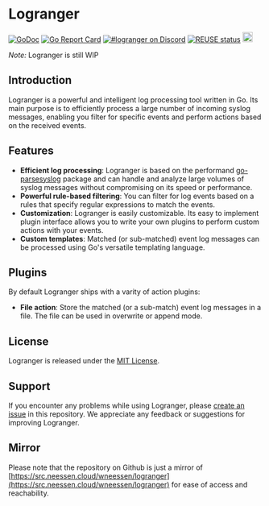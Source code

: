 <!--
SPDX-FileCopyrightText: 2023 Winni Neessen <wn@neessen.dev>

SPDX-License-Identifier: MIT
//-->

# Logranger

[![GoDoc](https://godoc.org/github.com/wneessen/logranger?status.svg)](https://pkg.go.dev/github.com/wneessen/logranger)
[![Go Report Card](https://goreportcard.com/badge/github.com/wneessen/logranger)](https://goreportcard.com/report/github.com/wneessen/logranger)
[![#logranger on Discord](https://img.shields.io/badge/Discord-%23logranger-blue.svg)](https://discord.gg/ysQXkaccXk)
[![REUSE status](https://api.reuse.software/badge/github.com/wneessen/logranger)](https://api.reuse.software/info/github.com/wneessen/logranger)
<a href="https://ko-fi.com/D1D24V9IX"><img src="https://uploads-ssl.webflow.com/5c14e387dab576fe667689cf/5cbed8a4ae2b88347c06c923_BuyMeACoffee_blue.png" height="20" alt="buy ma a coffee"></a>

*Note:* Logranger is still WIP

## Introduction

Logranger is a powerful and intelligent log processing tool written in Go. 
Its main purpose is to efficiently process a large number of incoming syslog messages, 
enabling you filter for specific events and perform actions based on the received events.

## Features

- **Efficient log processing**: Logranger is based on the performand 
  [go-parsesyslog](https://github.com/wneessen/go-parsesyslog) package and can handle and 
  analyze large volumes of syslog messages without compromising on its speed or performance.
- **Powerful rule-based filtering**: You can filter for log events based on a rules that
  specify regular expressions to match the events.
- **Customization**: Logranger is easily customizable. Its easy to implement plugin interface
  allows you to write your own plugins to perform custom actions with your events.
- **Custom templates**: Matched (or sub-matched) event log messages can be processed using
  Go's versatile templating language.

## Plugins

By default Logranger ships with a varity of action plugins:

- **File action**: Store the matched (or a sub-match) event log messages in a file. The
  file can be used in overwrite or append mode.

## License

Logranger is released under the [MIT License](LICENSE).

## Support

If you encounter any problems while using Logranger, please [create an issue](https://src.neessen.cloud/wneessen/logranger/issues) in this 
repository. We appreciate any feedback or suggestions for improving Logranger.

## Mirror

Please note that the repository on Github is just a mirror of [https://src.neessen.cloud/wneessen/logranger](https://src.neessen.cloud/wneessen/logranger) for ease of access and reachability.